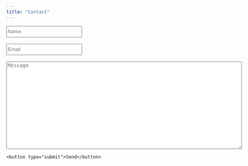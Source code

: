 ```yaml
---
title: "Contact"
---
```


<style>
input, label {
	display: block;
}
</style

<form accept-charset="UTF-8" action="https://dermdorm2.getform.com/erjig" METHOD="POST">
	<input 		type="text" 	style="width:200px;height:30px;"	id="name" 			name="name" 		placeholder="Name" 		required></input><br>
	<input 		type="email" 	style="width:200px;height:30px;"	id="email" 			name="email" 		placeholder="Email" 	required></input><br>
	<textarea type="text" 	rows="15" cols="75" 							id="message" 		name="message" 	placeholder="Message" required></textarea><br>
	<button type="submit">Send</button>
</form>
